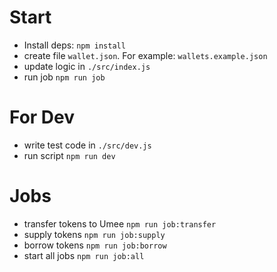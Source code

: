 # Start 

- Install deps: `npm install`
- create file `wallet.json`. For example: `wallets.example.json`
- update logic in `./src/index.js`
- run job `npm run job`

# For Dev 

- write test code in `./src/dev.js`
- run script `npm run dev`

# Jobs

- transfer tokens to Umee `npm run job:transfer`
- supply tokens `npm run job:supply`
- borrow tokens `npm run job:borrow`
- start all jobs `npm run job:all`
